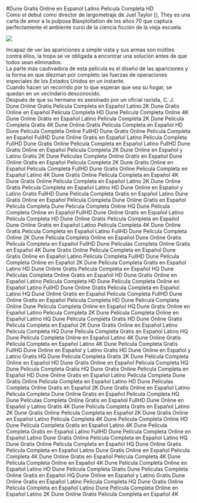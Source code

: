 #Dune Gratis Online en Espanol Latino Pelicula Completa HD  
Como el debut como director de largometraje de Juel Taylor (), They  es una carta de amor a la pulposa Blaxploitation de los años 70 que captura perfectamente el ambiente cursi de la ciencia ficción de la vieja escuela.  
  
[![](https://i.imgur.com/qSNzIqt.png)](https://movie.rssnews.media/CCQssqDmU.php)  
  
Incapaz de ver las apariciones a simple vista y sus armas son inútiles contra ellos, la tropa se ve obligada a encontrar una solución antes de que todos sean eliminados.  
La parte más cautivadora de esta película es el diseño de las apariciones y la forma en que diezman por completo las fuerzas de operaciones especiales de los Estados Unidos en un instante.  
Cuando hacen un recorrido por lo que esperan que sea su hogar, se quedan en un vecindario desconocido.  
Después de que su hermano es asesinado por un oficial racista, C. J.  
Dune Online Gratis Pelicula Completa en Español Latino 2K
Dune Gratis Online en Español Pelicula Completa HD
Dune Pelicula Completa Online 4K
Dune Online Gratis en Español Latino Pelicula Completa 2K
Dune Pelicula Completa Gratis 4K
Dune Online Gratis Pelicula Completa en Español HD
Dune Pelicula Completa Online FullHD
Dune Gratis Online Pelicula Completa en Español FullHD
Dune Online Gratis en Español Latino Pelicula Completa FullHD
Dune Gratis Online Pelicula Completa en Español Latino FullHD
Dune Gratis Online en Español Pelicula Completa 2K
Dune Online en Español y Latino Gratis 2K
Dune Películas Completa Online Gratis en Español
Dune Online Gratis en Español Pelicula Completa 2K
Dune Gratis Online en Español Pelicula Completa FullHD
Dune Gratis Online Pelicula Completa en Español Latino 4K
Dune Gratis Online Pelicula Completa en Español 4K
Dune Gratis Online Pelicula Completa en Español Latino 2K
Dune Online Gratis Pelicula Completa en Español Latino HD
Dune Online en Español y Latino Gratis FullHD
Dune Película Completa Gratis en Español Latino
Dune Gratis Online en Español Pelicula Completa
Dune Online Gratis en Español Pelicula Completa
Dune Pelicula Completa Online HQ
Dune Película Completa Online en Español FullHD
Dune Online Gratis en Español Latino Pelicula Completa HD
Dune Online Gratis Pelicula Completa en Español
Dune Online Gratis en Español Latino Pelicula Completa 4K
Dune Online Gratis Pelicula Completa en Español Latino FullHD
Dune Pelicula Completa Online 2K
Dune Película Completa Online en Español
Dune Online Gratis Pelicula Completa en Español FullHD
Dune Películas Completa Online Gratis en Español 4K
Dune Gratis Online Pelicula Completa en Español
Dune Gratis Online en Español Latino Pelicula Completa FullHD
Dune Película Completa Online en Español 2K
Dune Película Completa Gratis en Español Latino HD
Dune Online Gratis Pelicula Completa en Español HQ
Dune Películas Completa Online Gratis en Español HD
Dune Gratis Online en Español Latino Pelicula Completa HD
Dune Película Completa Online en Español Latino FullHD
Dune Online Gratis Pelicula Completa en Español Latino HQ
Dune Online Gratis en Español Pelicula Completa FullHD
Dune Online Gratis en Español Pelicula Completa HD
Dune Pelicula Completa Online
Dune Película Completa Online en Español HQ
Dune Gratis Online en Español Latino Pelicula Completa 2K
Dune Película Completa Online en Español Latino HQ
Dune Pelicula Completa Gratis HD
Dune Online Gratis Pelicula Completa en Español 2K
Dune Gratis Online en Español Latino Pelicula Completa HQ
Dune Película Completa Gratis en Español Latino HQ
Dune Película Completa Online en Español Latino 4K
Dune Online Gratis Pelicula Completa en Español Latino 4K
Dune Pelicula Completa Gratis FullHD
Dune Online en Español y Latino Gratis HD
Dune Online en Español y Latino Gratis HQ
Dune Pelicula Completa Gratis 2K
Dune Película Completa Online en Español HD
Dune Gratis Online en Español Pelicula Completa HQ
Dune Pelicula Completa Gratis HQ
Dune Gratis Online Pelicula Completa en Español HD
Dune Online Gratis en Español Latino Pelicula Completa
Dune Gratis Online Pelicula Completa en Español Latino HD
Dune Películas Completa Online Gratis en Español 2K
Dune Gratis Online en Español Latino Pelicula Completa
Dune Online Gratis en Español Pelicula Completa HQ
Dune Películas Completa Online Gratis en Español FullHD
Dune Online en Español y Latino Gratis 4K
Dune Película Completa Gratis en Español Latino 2K
Dune Gratis Online Pelicula Completa en Español 2K
Dune Gratis Online en Español Latino Pelicula Completa 4K
Dune Pelicula Completa Online HD
Dune Película Completa Gratis en Español Latino 4K
Dune Película Completa Gratis en Español Latino FullHD
Dune Película Completa Online en Español Latino
Dune Gratis Online Pelicula Completa en Español Latino HQ
Dune Gratis Online Pelicula Completa en Español HQ
Dune Online Gratis Pelicula Completa en Español Latino
Dune Gratis Online en Español Pelicula Completa 4K
Dune Online Gratis en Español Pelicula Completa 4K
Dune Película Completa Online en Español 4K
Dune Película Completa Online en Español Latino HD
Dune Pelicula Completa Gratis
Dune Películas Completa Online Gratis en Español HQ
Dune Online en Español y Latino Gratis
Dune Online Gratis en Español Latino Pelicula Completa HQ
Dune Gratis Online Pelicula Completa en Español Latino
Dune Película Completa Online en Español Latino 2K
Dune Online Gratis Pelicula Completa en Español 4K